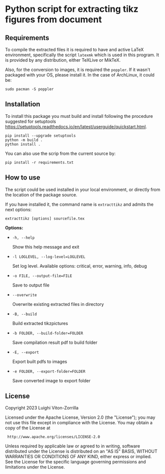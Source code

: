 # Python script for extracting tikz figures from document

## Requirements

To compile the extracted files it is required to have and active LaTeX
environment, specifically the script `latexmk` which is used in this program.
It is provided by any distribution, either TeXLive or MikTeX.

Also, for the conversion to images, it is required the `poppler`. If it wasn't
packaged with your OS, please install it. In the case of ArchLinux, it could
be:

```
sudo pacman -S poppler
```

## Installation

To install this package you must build and install following the procedure
suggested for setuptools https://setuptools.readthedocs.io/en/latest/userguide/quickstart.html.

```
pip install --upgrade setuptools
python -m build .
python install .
```

You can also use the scrip from the current source by:
```
pip install -r requirements.txt
```

## How to use

The script could be used installed in your local environment, or directly from the
location of the package source.

If you have installed it, the command name is `extracttikz` and admits the next
options:

```
extracttikz [options] sourcefile.tex
```

**Options:**

* `-h, --help`

  Show this help message and exit

* `-l LOGLEVEL, --log-level=LOGLEVEL`

  Set log level. Available options: critical, error, warning, info, debug

* `-o FILE, --output-file=FILE`

  Save to output file

* `--overwrite`

  Overwrite existing extracted files in directory

* `-B, --build`

  Build extracted tikzpictures

* `-b FOLDER, --build-folder=FOLDER`

  Save compilation result pdf to build folder

* `-E, --export`

  Export built pdfs to images

* `-e FOLDER, --export-folder=FOLDER`

  Save converted image to export folder


## License

Copyright 2023 Luighi Viton-Zorrilla

Licensed under the Apache License, Version 2.0 (the "License");
you may not use this file except in compliance with the License.
You may obtain a copy of the License at

	 http://www.apache.org/licenses/LICENSE-2.0

Unless required by applicable law or agreed to in writing, software
distributed under the License is distributed on an "AS IS" BASIS,
WITHOUT WARRANTIES OR CONDITIONS OF ANY KIND, either express or implied.
See the License for the specific language governing permissions and
limitations under the License.
